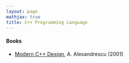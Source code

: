 ```yaml
---
layout: page
mathjax: true
title: C++ Programming Language
---
```


#### Books
* [Modern C++ Design](https://www.amazon.com/Modern-Design-Generic-Programming-Patterns/dp/0201704315), A. Alexandrescu (2001)

